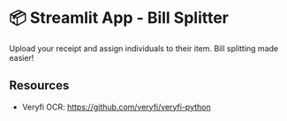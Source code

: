 # 📦 Streamlit App - Bill Splitter

Upload your receipt and assign individuals to their item.
Bill splitting made easier!

## Resources

- Veryfi OCR: https://github.com/veryfi/veryfi-python
